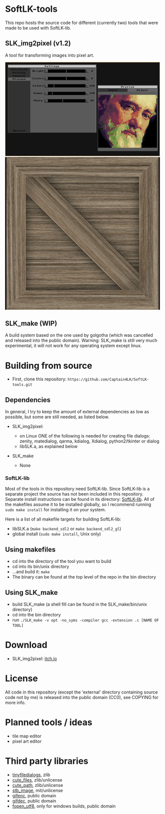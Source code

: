 # SoftLK-tools

This repo hosts the source code for different (currently two) tools that were made to be used with SoftLK-lib.

## SLK_img2pixel (v1.2)

A tool for transforming images into pixel art.

![SLK_img2pixel_preview](screenshots/SLK_img2pixel.png)
![anim](screenshots/crate.gif)

## SLK_make (WIP)

A build system based on the one used by golgotha (which was cancelled and released into the public domain).
Warning: SLK_make is still very much experimental, it will not work for any operating system except linux.

# Building from source

* First, clone this repository: ``https://github.com/Captain4LK/SoftLK-tools.git``

## Dependencies

In general, I try to keep the amount of external dependencies as low as possible, but some are still needed, as listed below.

* SLK_img2pixel:
   * on Linux ONE of the following is needed for creating file dialogs: zenity, matedialog, qarma, kdialog, Xdialog, python2/tkinter or dialog
   * libSLK.a, as explained below 

* SLK_make
   * None

### SoftLK-lib

Most of the tools in this repository need SoftLK-lib. Since SoftLK-lib is a separate project the source has not been included in this repository. Separate install instructions can be found in its directory: [SoftLK-lib](https://github.com/Captain4LK/SoftLK-lib). All of the makefiles assume it to be installed globally, so I recommend running ``sudo make install`` for installing it on your system.

Here is a list of all makefile targets for building SoftLK-lib:

* libSLK.a (``make backend_sdl2`` or ``make backend_sdl2_gl``)
* global install (``sudo make install``, Unix only)

## Using makefiles

* cd into the directory of the tool you want to build
* cd into its bin/unix directory
* ...and build it: ``make``
* The binary can be found at the top level of the repo in the bin directory

## Using SLK_make

* build SLK_make (a shell fill can be found in the SLK_make/bin/unix directory)
* cd into the bin directory 
* run ``./SLK_make -v opt -no_syms -compiler gcc -extension .c [NAME OF TOOL]``

# Download 

* SLK_img2pixel: [itch.io](https://captain4lk.itch.io/slk-img2pixel)

# License

All code in this repository (except the 'external' directory containing source code not by me) is released into the public domain (CC0), see COPYING for more info.

# Planned tools / ideas

* tile map editor
* pixel art editor

# Third party libraries

* [tinyfiledialogs](https://sourceforge.net/projects/tinyfiledialogs/), zlib
* [cute_files](https://github.com/RandyGaul/cute_headers), zlib/unlicense
* [cute_path](https://github.com/RandyGaul/cute_headers), zlib/unlicense
* [stb_image](https://github.com/nothings/stb), mit/unlicense
* [gifenc](https://github.com/lecram/gifenc), public domain
* [gifdec](https://github.com/lecram/gifdec), public domain
* [fopen_utf8](https://github.com/Photosounder/fopen_utf8/), only for windows builds, public domain
